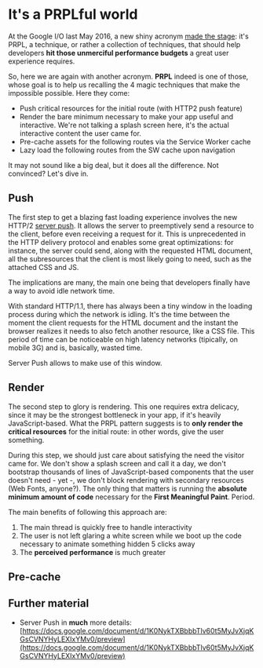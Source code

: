 # It's a PRPLful world
At the Google I/O last May 2016, a new shiny acronym [made the stage][1]: it's PRPL, a technique, or rather a collection of techniques, that should help developers **hit those unmerciful performance budgets** a great user experience requires.

So, here we are again with another acronym. **PRPL** indeed is one of those, whose goal is to help us recalling the 4 magic techniques that make the impossible possible. Here they come:
- Push critical resources for the initial route (with HTTP2 push feature)
- Render the bare minimum necessary to make your app useful and interactive. We're not talking a splash screen here, it's the actual interactive content the user came for.
- Pre-cache assets for the following routes via the Service Worker cache
- Lazy load the following routes from the SW cache upon navigation

It may not sound like a big deal, but it does all the difference. Not convinced? Let's dive in.

## Push
The first step to get a blazing fast loading experience involves the new HTTP/2 [server push](http://httpwg.org/specs/rfc7540.html#PushResources). It allows the server to preemptively send a resource to the client, before even receiving a request for it. This is unprecedented in the HTTP delivery protocol and enables some great optimizations: for instance, the server could send, along with the requested HTML document, all the subresources that the client is most likely going to need, such as the attached CSS and JS.

The implications are many, the main one being that developers finally have a way to avoid idle network time.

With standard HTTP/1.1, there has always been a tiny window in the loading process during which the network is idling. It's the time between the moment the client requests for the HTML document and the instant the browser realizes it needs to also fetch another resource, like a CSS file. This period of time can be noticeable on high latency networks (tipically, on mobile 3G) and is, basically, wasted time.

Server Push allows to make use of this window.

## Render
The second step to glory is rendering. This one requires extra delicacy, since it may be the strongest bottleneck in your app, if it's heavily JavaScript-based. What the PRPL pattern suggests is to **only render the critical resources** for the initial route: in other words, give the user something.

During this step, we should just care about satisfying the need the visitor came for. We don't show a splash screen and call it a day, we don't bootstrap thousands of lines of JavaScript-based components that the user doesn't need - yet -, we don't block rendering with secondary resources (Web Fonts, anyone?). The only thing that matters is running the **absolute minimum amount of code** necessary for the **First Meaningful Paint**. Period.

The main benefits of following this approach are:
1. The main thread is quickly free to handle interactivity
2. The user is not left glaring a white screen while we boot up the code necessary to animate something hidden 5 clicks away
3. The **perceived performance** is much greater

## Pre-cache
## Further material
- Server Push in **much** more details:  [https://docs.google.com/document/d/1K0NykTXBbbbTlv60t5MyJvXjqKGsCVNYHyLEXIxYMv0/preview](https://docs.google.com/document/d/1K0NykTXBbbbTlv60t5MyJvXjqKGsCVNYHyLEXIxYMv0/preview)

[1]: https://www.youtube.com/watch?v=J4i0xJnQUzU&t=1818s
